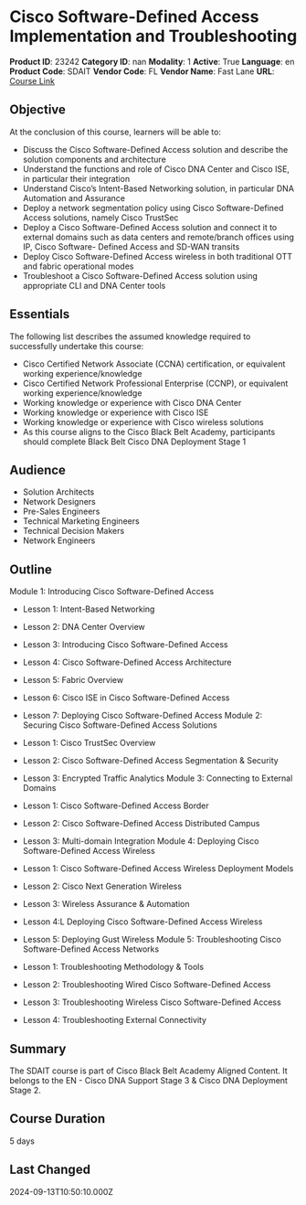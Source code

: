 # Cisco Software-Defined Access Implementation and Troubleshooting

**Product ID**: 23242
**Category ID**: nan
**Modality**: 1
**Active**: True
**Language**: en
**Product Code**: SDAIT
**Vendor Code**: FL
**Vendor Name**: Fast Lane
**URL**: [Course Link](https://www.fastlaneus.com/course/training-sdait)

## Objective
At the conclusion of this course, learners will be able to: 



- Discuss the Cisco Software-Defined Access solution and describe the solution components and architecture
- Understand the functions and role of Cisco DNA Center and Cisco ISE, in particular their integration
- Understand Cisco’s Intent-Based Networking solution, in particular DNA Automation and Assurance
- Deploy a network segmentation policy using Cisco Software-Defined Access solutions, namely Cisco TrustSec
- Deploy a Cisco Software-Defined Access solution and connect it to external domains such as data centers and remote/branch offices using IP, Cisco Software- 
        Defined Access and SD-WAN transits
- Deploy Cisco Software-Defined Access wireless in both traditional OTT and fabric operational modes
- Troubleshoot a Cisco Software-Defined Access solution using appropriate CLI and DNA Center tools

## Essentials
The following list describes the assumed knowledge required to successfully undertake this course: 



- Cisco Certified Network Associate (CCNA) certification, or equivalent working experience/knowledge
- Cisco Certified Network Professional Enterprise (CCNP), or equivalent working experience/knowledge
- Working knowledge or experience with Cisco DNA Center
- Working knowledge or experience with Cisco ISE
- Working knowledge or experience with Cisco wireless solutions
- As this course aligns to the Cisco Black Belt Academy, participants should complete Black Belt Cisco DNA Deployment Stage 1

## Audience
- Solution Architects
- Network Designers
- Pre-Sales Engineers
- Technical Marketing Engineers
- Technical Decision Makers
- Network Engineers

## Outline
Module 1: Introducing Cisco Software-Defined Access 


- Lesson 1: Intent-Based Networking
- Lesson 2: DNA Center Overview
- Lesson 3: Introducing Cisco Software-Defined Access
- Lesson 4: Cisco Software-Defined Access Architecture
- Lesson 5: Fabric Overview
- Lesson 6: Cisco ISE in Cisco Software-Defined Access
- Lesson 7: Deploying Cisco Software-Defined Access
Module 2: Securing Cisco Software-Defined Access Solutions 


- Lesson 1: Cisco TrustSec Overview
- Lesson 2: Cisco Software-Defined Access Segmentation & Security
- Lesson 3: Encrypted Traffic Analytics
Module 3: Connecting to External Domains 


- Lesson 1: Cisco Software-Defined Access Border
- Lesson 2: Cisco Software-Defined Access Distributed Campus
- Lesson 3: Multi-domain Integration
Module 4: Deploying Cisco Software-Defined Access Wireless 


- Lesson 1: Cisco Software-Defined Access Wireless Deployment Models
- Lesson 2: Cisco Next Generation Wireless
- Lesson 3: Wireless Assurance & Automation
- Lesson 4:L Deploying Cisco Software-Defined Access Wireless
- Lesson 5: Deploying Gust Wireless
Module 5: Troubleshooting Cisco Software-Defined Access Networks 


- Lesson 1: Troubleshooting Methodology & Tools
- Lesson 2: Troubleshooting Wired Cisco Software-Defined Access
- Lesson 3: Troubleshooting Wireless Cisco Software-Defined Access
- Lesson 4: Troubleshooting External Connectivity

## Summary
The SDAIT course is part of Cisco Black Belt Academy Aligned Content. It belongs to the EN - Cisco DNA Support Stage 3 & Cisco DNA Deployment Stage 2.

## Course Duration
5 days

## Last Changed
2024-09-13T10:50:10.000Z
